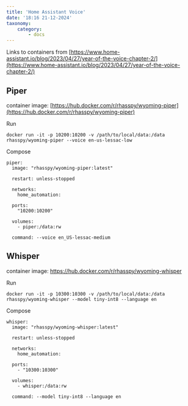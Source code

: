 ```yaml
---
title: 'Home Assistant Voice'
date: '18:16 21-12-2024'
taxonomy:
    category:
        - docs
---
```


Links to containers from [https://www.home-assistant.io/blog/2023/04/27/year-of-the-voice-chapter-2/](https://www.home-assistant.io/blog/2023/04/27/year-of-the-voice-chapter-2/)

## Piper

container image: [https://hub.docker.com/r/rhasspy/wyoming-piper](https://hub.docker.com/r/rhasspy/wyoming-piper)

Run

    docker run -it -p 10200:10200 -v /path/to/local/data:/data rhasspy/wyoming-piper --voice en-us-lessac-low

Compose 

    piper:
      image: "rhasspy/wyoming-piper:latest"
          
      restart: unless-stopped
          
      networks:
        home_automation:
        
      ports:
        "10200:10200"
            
      volumes:
        - piper:/data:rw
            
      command: --voice en_US-lessac-medium

## Whisper

container image: https://hub.docker.com/r/rhasspy/wyoming-whisper

Run

    docker run -it -p 10300:10300 -v /path/to/local/data:/data rhasspy/wyoming-whisper --model tiny-int8 --language en

Compose 

    whisper:
      image: "rhasspy/wyoming-whisper:latest"
          
      restart: unless-stopped
          
      networks:
        home_automation:
        
      ports:
        - "10300:10300"
            
      volumes:
        - whisper:/data:rw
            
      command: --model tiny-int8 --language en